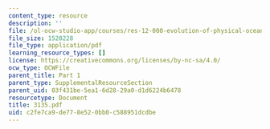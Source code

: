 ```yaml
---
content_type: resource
description: ''
file: /ol-ocw-studio-app/courses/res-12-000-evolution-of-physical-oceanography-spring-2007/c2fe7ca9de778e520bb0c588951dcdbe_3135.pdf
file_size: 1520228
file_type: application/pdf
learning_resource_types: []
license: https://creativecommons.org/licenses/by-nc-sa/4.0/
ocw_type: OCWFile
parent_title: Part 1
parent_type: SupplementalResourceSection
parent_uid: 03f431be-5ea1-6d28-29a0-d1d6224b6478
resourcetype: Document
title: 3135.pdf
uid: c2fe7ca9-de77-8e52-0bb0-c588951dcdbe
---
```

